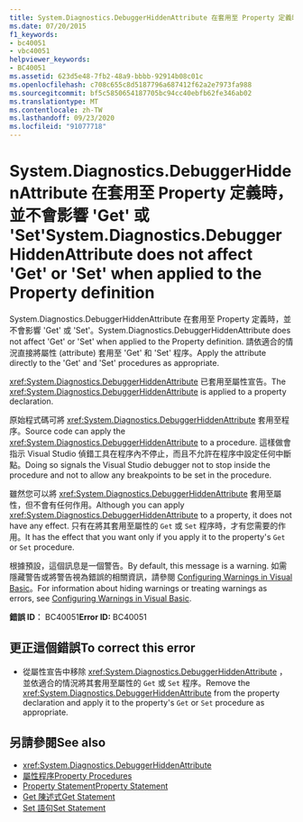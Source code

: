 ```yaml
---
title: System.Diagnostics.DebuggerHiddenAttribute 在套用至 Property 定義時，並不會影響 'Get' 或 'Set'
ms.date: 07/20/2015
f1_keywords:
- bc40051
- vbc40051
helpviewer_keywords:
- BC40051
ms.assetid: 623d5e48-7fb2-48a9-bbbb-92914b08c01c
ms.openlocfilehash: c708c655c8d5187796a687412f62a2e7973fa988
ms.sourcegitcommit: bf5c5850654187705bc94cc40ebfb62fe346ab02
ms.translationtype: MT
ms.contentlocale: zh-TW
ms.lasthandoff: 09/23/2020
ms.locfileid: "91077718"
---
```

# <a name="systemdiagnosticsdebuggerhiddenattribute-does-not-affect-get-or-set-when-applied-to-the-property-definition"></a><span data-ttu-id="36aab-102">System.Diagnostics.DebuggerHiddenAttribute 在套用至 Property 定義時，並不會影響 'Get' 或 'Set'</span><span class="sxs-lookup"><span data-stu-id="36aab-102">System.Diagnostics.DebuggerHiddenAttribute does not affect 'Get' or 'Set' when applied to the Property definition</span></span>

<span data-ttu-id="36aab-103">System.Diagnostics.DebuggerHiddenAttribute 在套用至 Property 定義時，並不會影響 'Get' 或 'Set'。</span><span class="sxs-lookup"><span data-stu-id="36aab-103">System.Diagnostics.DebuggerHiddenAttribute does not affect 'Get' or 'Set' when applied to the Property definition.</span></span> <span data-ttu-id="36aab-104">請依適合的情況直接將屬性 (attribute) 套用至 'Get' 和 'Set' 程序。</span><span class="sxs-lookup"><span data-stu-id="36aab-104">Apply the attribute directly to the 'Get' and 'Set' procedures as appropriate.</span></span>  
  
 <span data-ttu-id="36aab-105"><xref:System.Diagnostics.DebuggerHiddenAttribute> 已套用至屬性宣告。</span><span class="sxs-lookup"><span data-stu-id="36aab-105">The <xref:System.Diagnostics.DebuggerHiddenAttribute> is applied to a property declaration.</span></span>  
  
 <span data-ttu-id="36aab-106">原始程式碼可將 <xref:System.Diagnostics.DebuggerHiddenAttribute> 套用至程序。</span><span class="sxs-lookup"><span data-stu-id="36aab-106">Source code can apply the <xref:System.Diagnostics.DebuggerHiddenAttribute> to a procedure.</span></span> <span data-ttu-id="36aab-107">這樣做會指示 Visual Studio 偵錯工具在程序內不停止，而且不允許在程序中設定任何中斷點。</span><span class="sxs-lookup"><span data-stu-id="36aab-107">Doing so signals the Visual Studio debugger not to stop inside the procedure and not to allow any breakpoints to be set in the procedure.</span></span>  
  
 <span data-ttu-id="36aab-108">雖然您可以將 <xref:System.Diagnostics.DebuggerHiddenAttribute> 套用至屬性，但不會有任何作用。</span><span class="sxs-lookup"><span data-stu-id="36aab-108">Although you can apply <xref:System.Diagnostics.DebuggerHiddenAttribute> to a property, it does not have any effect.</span></span> <span data-ttu-id="36aab-109">只有在將其套用至屬性的 `Get` 或 `Set` 程序時，才有您需要的作用。</span><span class="sxs-lookup"><span data-stu-id="36aab-109">It has the effect that you want only if you apply it to the property's `Get` or `Set` procedure.</span></span>  
  
 <span data-ttu-id="36aab-110">根據預設，這個訊息是一個警告。</span><span class="sxs-lookup"><span data-stu-id="36aab-110">By default, this message is a warning.</span></span> <span data-ttu-id="36aab-111">如需隱藏警告或將警告視為錯誤的相關資訊，請參閱 [Configuring Warnings in Visual Basic](/visualstudio/ide/configuring-warnings-in-visual-basic)。</span><span class="sxs-lookup"><span data-stu-id="36aab-111">For information about hiding warnings or treating warnings as errors, see [Configuring Warnings in Visual Basic](/visualstudio/ide/configuring-warnings-in-visual-basic).</span></span>  
  
 <span data-ttu-id="36aab-112">**錯誤 ID︰** BC40051</span><span class="sxs-lookup"><span data-stu-id="36aab-112">**Error ID:** BC40051</span></span>  
  
## <a name="to-correct-this-error"></a><span data-ttu-id="36aab-113">更正這個錯誤</span><span class="sxs-lookup"><span data-stu-id="36aab-113">To correct this error</span></span>  
  
- <span data-ttu-id="36aab-114">從屬性宣告中移除 <xref:System.Diagnostics.DebuggerHiddenAttribute> ，並依適合的情況將其套用至屬性的 `Get` 或 `Set` 程序。</span><span class="sxs-lookup"><span data-stu-id="36aab-114">Remove the <xref:System.Diagnostics.DebuggerHiddenAttribute> from the property declaration and apply it to the property's `Get` or `Set` procedure as appropriate.</span></span>  
  
## <a name="see-also"></a><span data-ttu-id="36aab-115">另請參閱</span><span class="sxs-lookup"><span data-stu-id="36aab-115">See also</span></span>

- <xref:System.Diagnostics.DebuggerHiddenAttribute>
- [<span data-ttu-id="36aab-116">屬性程序</span><span class="sxs-lookup"><span data-stu-id="36aab-116">Property Procedures</span></span>](../programming-guide/language-features/procedures/property-procedures.md)
- [<span data-ttu-id="36aab-117">Property Statement</span><span class="sxs-lookup"><span data-stu-id="36aab-117">Property Statement</span></span>](../language-reference/statements/property-statement.md)
- [<span data-ttu-id="36aab-118">Get 陳述式</span><span class="sxs-lookup"><span data-stu-id="36aab-118">Get Statement</span></span>](../language-reference/statements/get-statement.md)
- [<span data-ttu-id="36aab-119">Set 語句</span><span class="sxs-lookup"><span data-stu-id="36aab-119">Set Statement</span></span>](../language-reference/statements/set-statement.md)
